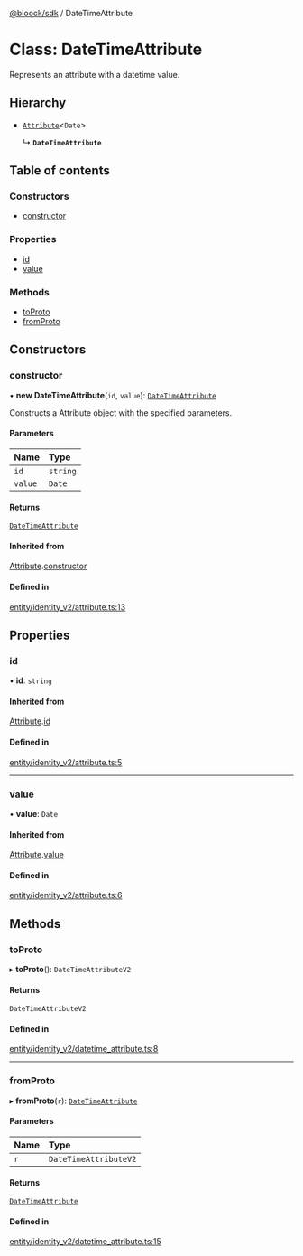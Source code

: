 [@bloock/sdk](../index.md) / DateTimeAttribute

# Class: DateTimeAttribute

Represents an attribute with a datetime value.

## Hierarchy

- [`Attribute`](Attribute.md)\<`Date`\>

  ↳ **`DateTimeAttribute`**

## Table of contents

### Constructors

- [constructor](DateTimeAttribute.md#constructor)

### Properties

- [id](DateTimeAttribute.md#id)
- [value](DateTimeAttribute.md#value)

### Methods

- [toProto](DateTimeAttribute.md#toproto)
- [fromProto](DateTimeAttribute.md#fromproto)

## Constructors

### constructor

• **new DateTimeAttribute**(`id`, `value`): [`DateTimeAttribute`](DateTimeAttribute.md)

Constructs a Attribute object with the specified parameters.

#### Parameters

| Name | Type |
| :------ | :------ |
| `id` | `string` |
| `value` | `Date` |

#### Returns

[`DateTimeAttribute`](DateTimeAttribute.md)

#### Inherited from

[Attribute](Attribute.md).[constructor](Attribute.md#constructor)

#### Defined in

[entity/identity_v2/attribute.ts:13](https://github.com/bloock/bloock-sdk/blob/d82279b/languages/js/src/entity/identity_v2/attribute.ts#L13)

## Properties

### id

• **id**: `string`

#### Inherited from

[Attribute](Attribute.md).[id](Attribute.md#id)

#### Defined in

[entity/identity_v2/attribute.ts:5](https://github.com/bloock/bloock-sdk/blob/d82279b/languages/js/src/entity/identity_v2/attribute.ts#L5)

___

### value

• **value**: `Date`

#### Inherited from

[Attribute](Attribute.md).[value](Attribute.md#value)

#### Defined in

[entity/identity_v2/attribute.ts:6](https://github.com/bloock/bloock-sdk/blob/d82279b/languages/js/src/entity/identity_v2/attribute.ts#L6)

## Methods

### toProto

▸ **toProto**(): `DateTimeAttributeV2`

#### Returns

`DateTimeAttributeV2`

#### Defined in

[entity/identity_v2/datetime_attribute.ts:8](https://github.com/bloock/bloock-sdk/blob/d82279b/languages/js/src/entity/identity_v2/datetime_attribute.ts#L8)

___

### fromProto

▸ **fromProto**(`r`): [`DateTimeAttribute`](DateTimeAttribute.md)

#### Parameters

| Name | Type |
| :------ | :------ |
| `r` | `DateTimeAttributeV2` |

#### Returns

[`DateTimeAttribute`](DateTimeAttribute.md)

#### Defined in

[entity/identity_v2/datetime_attribute.ts:15](https://github.com/bloock/bloock-sdk/blob/d82279b/languages/js/src/entity/identity_v2/datetime_attribute.ts#L15)
